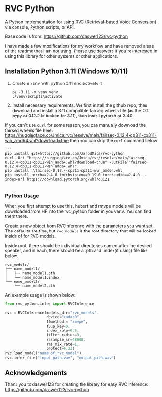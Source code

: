 # RVC Python

A Python implementation for using RVC (Retrieval-based Voice Conversion) via console, Python scripts, or API.

Base code is from: https://github.com/daswer123/rvc-python

I have made a few modifications for my workflow and have removed areas of the readme that I am not using.  Please use daswers if you're interested in using this library for other systems or other applications.

## Installation Python 3.11 (Windows 10/11)
1. Create a venv with python 3.11 and activate it
    ```
    py -3.11 -m venv venv
    .\venv\Scripts\activate    
    ```
2. Install necessary requirements. We first install the github repo, then download and install a 3.11 compatible fairseq wheels file (as the OG pypy at 0.12.2 is broken for 3.11), then install pytorch at 2.4.0.

If you can't use `curl` for some reason, you can manually download the fairseq wheels file here: https://huggingface.co/Jmica/rvc/resolve/main/fairseq-0.12.4-cp311-cp311-win_amd64.whl?download=true then you can skip the `curl` command below

    ```
    pip install git+https://github.com/JarodMica/rvc-python
    curl -Uri "https://huggingface.co/Jmica/rvc/resolve/main/fairseq-0.12.4-cp311-cp311-win_amd64.whl?download=true" -OutFile "fairseq-0.12.4-cp311-cp311-win_amd64.whl"
    pip install .\fairseq-0.12.4-cp311-cp311-win_amd64.whl
    pip install torch==2.4.0 torchvision==0.19.0 torchaudio==2.4.0 --index-url https://download.pytorch.org/whl/cu121
    ```

### Python Usage
When you first attempt to use this, hubert and rmvpe models will be downloaded from HF into the rvc_python folder in you venv.  You can find them there.

Create a new object from RVCInference with the parameters you want set. The defaults are fine, but `rvc_models` is the root directory that will be looked inside of for RVC models.

Inside root, there should be individual directories named after the desired speaker, and in each, there should be a .pth and .index(if using) file like below.

```
rvc_models/
├── name_model1/
│   ├── name_model1.pth
│   └── name_model1.index
└── name_model2/
    └── name_model2.pth

```

An example usage is shown below:

```python
from rvc_python.infer import RVCInference

rvc = RVCInference(models_dir="rvc_models", 
                   device="cuda:0",
                   f0method = "rmvpe",
                   f0up_key=0,
                   index_rate=0.5,
                   filter_radius=3,
                   resample_sr=48000,
                   rms_mix_rate=1,
                   protect=0.33)
rvc.load_model("name_of_rvc_model")
rvc.infer_file("input_path.wav", "output_path.wav")
```

## Acknowledgements

Thank you to daswer123 for creating the library for easy RVC inference: https://github.com/daswer123/rvc-python

